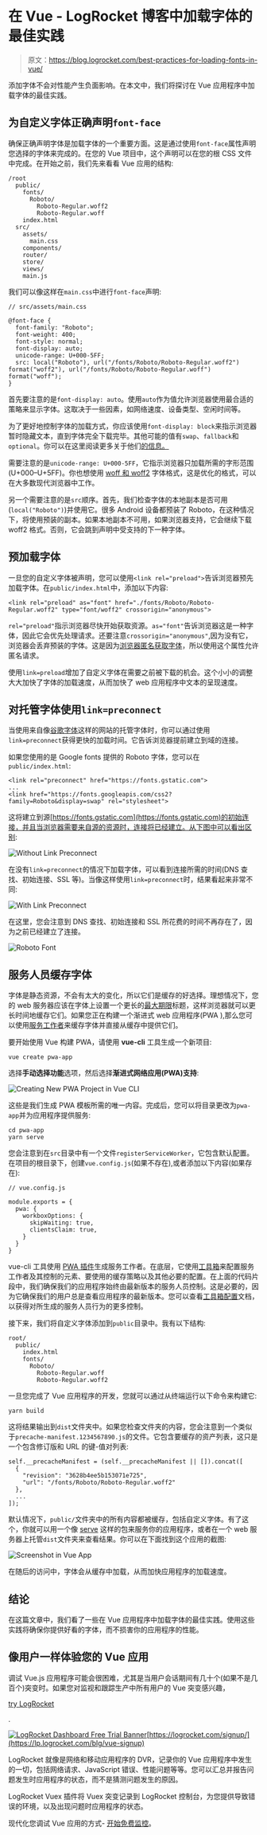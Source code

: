 # 在 Vue - LogRocket 博客中加载字体的最佳实践

> 原文：<https://blog.logrocket.com/best-practices-for-loading-fonts-in-vue/>

添加字体不会对性能产生负面影响。在本文中，我们将探讨在 Vue 应用程序中加载字体的最佳实践。

## 为自定义字体正确声明`font-face`

确保正确声明字体是加载字体的一个重要方面。这是通过使用`font-face`属性声明您选择的字体来完成的。在您的 Vue 项目中，这个声明可以在您的根 CSS 文件中完成。在开始之前，我们先来看看 Vue 应用的结构:

```
/root
  public/
    fonts/
      Roboto/
        Roboto-Regular.woff2
        Roboto-Regular.woff
    index.html
  src/
    assets/
      main.css
    components/
    router/
    store/
    views/
    main.js

```

我们可以像这样在`main.css`中进行`font-face`声明:

```
// src/assets/main.css

@font-face {
  font-family: "Roboto";
  font-weight: 400;
  font-style: normal;
  font-display: auto;
  unicode-range: U+000-5FF;
  src: local("Roboto"), url("/fonts/Roboto/Roboto-Regular.woff2") format("woff2"), url("/fonts/Roboto/Roboto-Regular.woff") format("woff");
}

```

首先要注意的是`font-display: auto`。使用`auto`作为值允许浏览器使用最合适的策略来显示字体。这取决于一些因素，如网络速度、设备类型、空闲时间等。

为了更好地控制字体的加载方式，你应该使用`font-display: block`来指示浏览器暂时隐藏文本，直到字体完全下载完毕。其他可能的值有`swap`、`fallback`和`optional`。你可以在这里阅读更多关于他们[的信息。](https://css-tricks.com/almanac/properties/f/font-display/)

需要注意的是`unicode-range: U+000-5FF`，它指示浏览器只加载所需的字形范围(U+000–U+5FF)。你也想使用 [woff 和 woff2](https://css-tricks.com/understanding-web-fonts-getting/) 字体格式，这是优化的格式，可以在大多数现代浏览器中工作。

另一个需要注意的是`src`顺序。首先，我们检查字体的本地副本是否可用(`local("Roboto")`)并使用它。很多 Android 设备都预装了 Roboto，在这种情况下，将使用预装的副本。如果本地副本不可用，如果浏览器支持，它会继续下载 woff2 格式。否则，它会跳到声明中受支持的下一种字体。

## 预加载字体

一旦您的自定义字体被声明，您可以使用`<link rel="preload">`告诉浏览器预先加载字体。在`public/index.html`中，添加以下内容:

```
<link rel="preload" as="font" href="./fonts/Roboto/Roboto-Regular.woff2" type="font/woff2" crossorigin="anonymous">

```

`rel="preload"`指示浏览器尽快开始获取资源。`as="font"`告诉浏览器这是一种字体，因此它会优先处理请求。还要注意`crossorigin="anonymous"`,因为没有它，浏览器会丢弃预装的字体。这是因为[浏览器匿名获取字体](https://github.com/w3c/preload/issues/32)，所以使用这个属性允许匿名请求。

使用`link=preload`增加了自定义字体在需要之前被下载的机会。这个小小的调整大大加快了字体的加载速度，从而加快了 web 应用程序中文本的呈现速度。

## 对托管字体使用`link=preconnect`

当使用来自像[谷歌字体](https://fonts.google.com/)这样的网站的托管字体时，你可以通过使用`link=preconnect`获得更快的加载时间。它告诉浏览器提前建立到域的连接。

如果您使用的是 Google fonts 提供的 Roboto 字体，您可以在`public/index.html`:

```
<link rel="preconnect" href="https://fonts.gstatic.com">
...
<link href="https://fonts.googleapis.com/css2?family=Roboto&display=swap" rel="stylesheet">

```

这将建立到源[https://fonts.gstatic.com](https://fonts.gstatic.com)的初始连接，并且当浏览器需要来自源的资源时，连接将已经建立。从下图中可以看出区别:

![Without Link Preconnect](img/cc770f04cc1f68358f4a62bb755c80df.png)

在没有`link=preconnect`的情况下加载字体，可以看到连接所需的时间(DNS 查找、初始连接、SSL 等)。当像这样使用`link=preconnect`时，结果看起来非常不同:

![With Link Preconnect](img/69d491ead6c2882ec82a9a3fcc12b4f1.png)

在这里，您会注意到 DNS 查找、初始连接和 SSL 所花费的时间不再存在了，因为之前已经建立了连接。

![Roboto Font](img/2afbc2586eaad60fae02fe9e94ac02ec.png)

## 服务人员缓存字体

字体是静态资源，不会有太大的变化，所以它们是缓存的好选择。理想情况下，您的 web 服务器应该在字体上设置一个更长的[最大期限](https://developer.mozilla.org/en-US/docs/Web/HTTP/Headers/Cache-Control)标题，这样浏览器就可以更长时间地缓存它们。如果您正在构建一个渐进式 web 应用程序(PWA ),那么您可以使用[服务工作者](https://developers.google.com/web/fundamentals/primers/service-workers)来缓存字体并直接从缓存中提供它们。

要开始使用 Vue 构建 PWA，请使用 **vue-cli** 工具生成一个新项目:

```
vue create pwa-app

```

选择**手动选择功能**选项，然后选择**渐进式网络应用(PWA)支持**:

![Creating New PWA Project in Vue CLI](img/4759c07c9cf599327cecbdbea9aa322d.png)

这些是我们生成 PWA 模板所需的唯一内容。完成后，您可以将目录更改为`pwa-app`并为应用程序提供服务:

```
cd pwa-app
yarn serve

```

您会注意到在`src`目录中有一个文件`registerServiceWorker`，它包含默认配置。在项目的根目录下，创建`vue.config.js`(如果不存在),或者添加以下内容(如果存在):

```
// vue.config.js

module.exports = {
  pwa: {
    workboxOptions: {
      skipWaiting: true,
      clientsClaim: true,
    }
  }
}

```

vue-cli 工具使用 [PWA 插件](https://cli.vuejs.org/core-plugins/pwa.html)生成服务工作者。在底层，它使用[工具箱](https://developers.google.com/web/tools/workbox)来配置服务工作者及其控制的元素、要使用的缓存策略以及其他必要的配置。在上面的代码片段中，我们确保我们的应用程序始终由最新版本的服务人员控制。这是必要的，因为它确保我们的用户总是查看应用程序的最新版本。您可以查看[工具箱配置](https://developers.google.com/web/tools/workbox)文档，以获得对所生成的服务人员行为的更多控制。

接下来，我们将自定义字体添加到`public`目录中。我有以下结构:

```
root/
  public/
    index.html
    fonts/
      Roboto/
        Roboto-Regular.woff
        Roboto-Regular.woff2

```

一旦您完成了 Vue 应用程序的开发，您就可以通过从终端运行以下命令来构建它:

```
yarn build

```

这将结果输出到`dist`文件夹中。如果您检查文件夹的内容，您会注意到一个类似于`precache-manifest.1234567890.js`的文件。它包含要缓存的资产列表，这只是一个包含修订版和 URL 的键-值对列表:

```
self.__precacheManifest = (self.__precacheManifest || []).concat([
  {
    "revision": "3628b4ee5b153071e725",
    "url": "/fonts/Roboto/Roboto-Regular.woff2"
  },
  ...
]);

```

默认情况下，`public/`文件夹中的所有内容都被缓存，包括自定义字体。有了这个，你就可以用一个像 [serve](https://www.npmjs.com/package/serve) 这样的包来服务你的应用程序，或者在一个 web 服务器上托管`dist`文件夹来查看结果。你可以在下面找到这个应用的截图:

![Screenshot in Vue App](img/e5546ace868a84a9fecfb5813adeb8f7.png)

在随后的访问中，字体会从缓存中加载，从而加快应用程序的加载速度。

## 结论

在这篇文章中，我们看了一些在 Vue 应用程序中加载字体的最佳实践。使用这些实践将确保你提供好看的字体，而不损害你的应用程序的性能。

## 像用户一样体验您的 Vue 应用

调试 Vue.js 应用程序可能会很困难，尤其是当用户会话期间有几十个(如果不是几百个)突变时。如果您对监视和跟踪生产中所有用户的 Vue 突变感兴趣，

[try LogRocket](https://lp.logrocket.com/blg/vue-signup)

.

[![LogRocket Dashboard Free Trial Banner](img/0d269845910c723dd7df26adab9289cb.png)](https://lp.logrocket.com/blg/vue-signup)[https://logrocket.com/signup/](https://lp.logrocket.com/blg/vue-signup)

LogRocket 就像是网络和移动应用程序的 DVR，记录你的 Vue 应用程序中发生的一切，包括网络请求、JavaScript 错误、性能问题等等。您可以汇总并报告问题发生时应用程序的状态，而不是猜测问题发生的原因。

LogRocket Vuex 插件将 Vuex 突变记录到 LogRocket 控制台，为您提供导致错误的环境，以及出现问题时应用程序的状态。

现代化您调试 Vue 应用的方式- [开始免费监控](https://lp.logrocket.com/blg/vue-signup)。